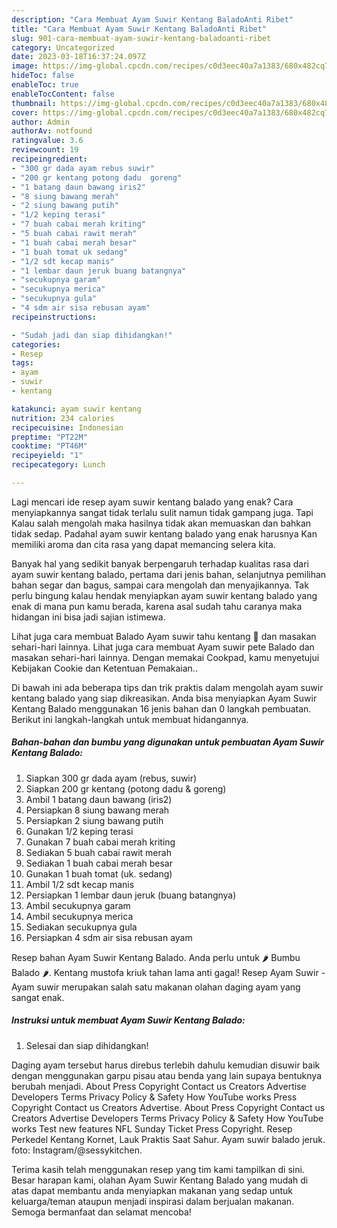 ```yaml
---
description: "Cara Membuat Ayam Suwir Kentang BaladoAnti Ribet"
title: "Cara Membuat Ayam Suwir Kentang BaladoAnti Ribet"
slug: 901-cara-membuat-ayam-suwir-kentang-baladoanti-ribet
category: Uncategorized
date: 2023-03-18T16:37:24.097Z
image: https://img-global.cpcdn.com/recipes/c0d3eec40a7a1383/680x482cq70/ayam-suwir-kentang-balado-foto-resep-utama.jpg
hideToc: false
enableToc: true
enableTocContent: false
thumbnail: https://img-global.cpcdn.com/recipes/c0d3eec40a7a1383/680x482cq70/ayam-suwir-kentang-balado-foto-resep-utama.jpg
cover: https://img-global.cpcdn.com/recipes/c0d3eec40a7a1383/680x482cq70/ayam-suwir-kentang-balado-foto-resep-utama.jpg
author: Admin
authorAv: notfound
ratingvalue: 3.6
reviewcount: 19
recipeingredient:
- "300 gr dada ayam rebus suwir"
- "200 gr kentang potong dadu  goreng"
- "1 batang daun bawang iris2"
- "8 siung bawang merah"
- "2 siung bawang putih"
- "1/2 keping terasi"
- "7 buah cabai merah kriting"
- "5 buah cabai rawit merah"
- "1 buah cabai merah besar"
- "1 buah tomat uk sedang"
- "1/2 sdt kecap manis"
- "1 lembar daun jeruk buang batangnya"
- "secukupnya garam"
- "secukupnya merica"
- "secukupnya gula"
- "4 sdm air sisa rebusan ayam"
recipeinstructions:

- "Sudah jadi dan siap dihidangkan!"
categories:
- Resep
tags:
- ayam
- suwir
- kentang

katakunci: ayam suwir kentang 
nutrition: 234 calories
recipecuisine: Indonesian
preptime: "PT22M"
cooktime: "PT46M"
recipeyield: "1"
recipecategory: Lunch

---
```



Lagi mencari ide resep ayam suwir kentang balado yang enak? Cara menyiapkannya sangat tidak terlalu sulit namun tidak gampang juga. Tapi Kalau salah mengolah maka hasilnya tidak akan memuaskan dan bahkan tidak sedap. Padahal ayam suwir kentang balado yang enak harusnya Kan memiliki aroma dan cita rasa yang dapat memancing selera kita.


Banyak hal yang sedikit banyak berpengaruh terhadap kualitas rasa dari ayam suwir kentang balado, pertama dari jenis bahan, selanjutnya pemilihan bahan segar dan bagus, sampai cara mengolah dan menyajikannya. Tak perlu bingung kalau hendak menyiapkan ayam suwir kentang balado yang enak di mana pun kamu berada, karena asal sudah tahu caranya maka hidangan ini bisa jadi sajian istimewa.

Lihat juga cara membuat Balado Ayam suwir tahu kentang 🍛 dan masakan sehari-hari lainnya. Lihat juga cara membuat Ayam suwir pete Balado dan masakan sehari-hari lainnya. Dengan memakai Cookpad, kamu menyetujui Kebijakan Cookie dan Ketentuan Pemakaian..


Di bawah ini ada beberapa tips dan trik praktis dalam mengolah ayam suwir kentang balado yang siap dikreasikan. Anda bisa menyiapkan Ayam Suwir Kentang Balado menggunakan 16 jenis bahan dan 0 langkah pembuatan. Berikut ini langkah-langkah untuk membuat hidangannya.

<!--inarticleads1-->

##### Bahan-bahan dan bumbu yang digunakan untuk pembuatan Ayam Suwir Kentang Balado:

1. Siapkan 300 gr dada ayam (rebus, suwir)
1. Siapkan 200 gr kentang (potong dadu &amp; goreng)
1. Ambil 1 batang daun bawang (iris2)
1. Persiapkan 8 siung bawang merah
1. Persiapkan 2 siung bawang putih
1. Gunakan 1/2 keping terasi
1. Gunakan 7 buah cabai merah kriting
1. Sediakan 5 buah cabai rawit merah
1. Sediakan 1 buah cabai merah besar
1. Gunakan 1 buah tomat (uk. sedang)
1. Ambil 1/2 sdt kecap manis
1. Persiapkan 1 lembar daun jeruk (buang batangnya)
1. Ambil secukupnya garam
1. Ambil secukupnya merica
1. Sediakan secukupnya gula
1. Persiapkan 4 sdm air sisa rebusan ayam


Resep bahan Ayam Suwir Kentang Balado. Anda perlu untuk 🌶 Bumbu Balado 🌶. Kentang mustofa kriuk tahan lama anti gagal! Resep Ayam Suwir - Ayam suwir merupakan salah satu makanan olahan daging ayam yang sangat enak. 

<!--inarticleads2-->

##### Instruksi untuk membuat Ayam Suwir Kentang Balado:


1. Selesai dan siap dihidangkan!

Daging ayam tersebut harus direbus terlebih dahulu kemudian disuwir baik dengan menggunakan garpu pisau atau benda yang lain supaya bentuknya berubah menjadi. About Press Copyright Contact us Creators Advertise Developers Terms Privacy Policy &amp; Safety How YouTube works Press Copyright Contact us Creators Advertise. About Press Copyright Contact us Creators Advertise Developers Terms Privacy Policy &amp; Safety How YouTube works Test new features NFL Sunday Ticket Press Copyright. Resep Perkedel Kentang Kornet, Lauk Praktis Saat Sahur. Ayam suwir balado jeruk. foto: Instagram/@sessykitchen. 

Terima kasih telah menggunakan resep yang tim kami tampilkan di sini. Besar harapan kami, olahan Ayam Suwir Kentang Balado yang mudah di atas dapat membantu anda menyiapkan makanan yang sedap untuk keluarga/teman ataupun menjadi inspirasi dalam berjualan makanan. Semoga bermanfaat dan selamat mencoba!
